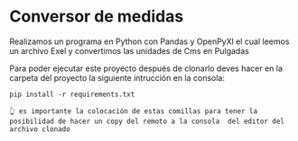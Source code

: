 # Conversor de medidas

Realizamos un programa en Python con Pandas y OpenPyXl el cual leemos un archivo Exel y convertimos las unidades  de Cms en Pulgadas 

Para poder ejecutar este proyecto después de clonarlo deves hacer en la carpeta del proyecto la siguiente intrucción en la consola:

```
pip install -r requirements.txt
```
```
👆 es importante la colocación de estas comillas para tener la posibilidad de hacer un copy del remoto a la consola  del editor del archivo clonado 
